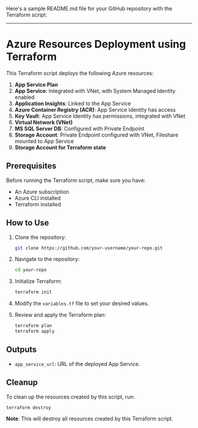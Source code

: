 Here's a sample README.md file for your GitHub repository with the Terraform script:

---

# Azure Resources Deployment using Terraform

This Terraform script deploys the following Azure resources:

1. **App Service Plan**
2. **App Service**: Integrated with VNet, with System Managed Identity enabled
3. **Application Insights**: Linked to the App Service
4. **Azure Container Registry (ACR)**: App Service Identity has access
5. **Key Vault**: App Service Identity has permissions, integrated with VNet
6. **Virtual Network (VNet)**
7. **MS SQL Server DB**: Configured with Private Endpoint
8. **Storage Account**: Private Endpoint configured with VNet, Fileshare mounted to App Service
9. **Storage Account for Terraform state**

## Prerequisites

Before running the Terraform script, make sure you have:

- An Azure subscription
- Azure CLI installed
- Terraform installed

## How to Use

1. Clone the repository:

   ```bash
   git clone https://github.com/your-username/your-repo.git
   ```

2. Navigate to the repository:

   ```bash
   cd your-repo
   ```

3. Initialize Terraform:

   ```bash
   terraform init
   ```

4. Modify the `variables.tf` file to set your desired values.

5. Review and apply the Terraform plan:

   ```bash
   terraform plan
   terraform apply
   ```

## Outputs

- `app_service_url`: URL of the deployed App Service.

## Cleanup

To clean up the resources created by this script, run:

```bash
terraform destroy
```

**Note**: This will destroy all resources created by this Terraform script.
